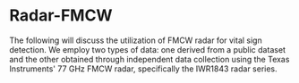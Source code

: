 # Radar-FMCW
The following will discuss the utilization of FMCW radar for vital sign detection. We employ two types of data: one derived from a public dataset and the other obtained through independent data collection using the Texas Instruments' 77 GHz FMCW radar, specifically the IWR1843 radar series.
